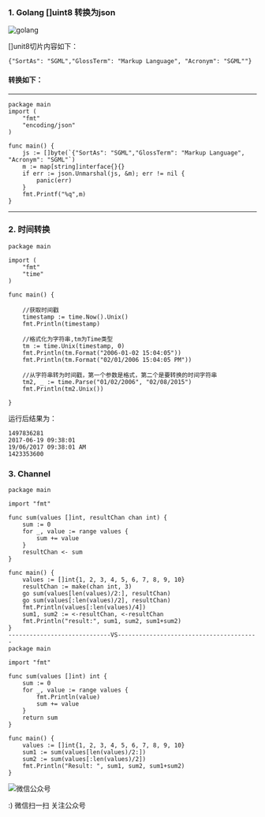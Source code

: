 <!--
author: os4uinfo
head: https://os4u.info/blog/img/sun.png
date: 2017-07-16
title: Golang 使用笔记（不断更新中）
tags: golang
images: https://os4u.info/blog/img/sun.png
category: golang
status: publish
summary: Go是Google开发的一种编译型，可并行化，并具有垃圾回收功能的编程语言。本篇文章主要记录工作学习中遇到的各种golang问题，以便后续查询使用，提高自己技能。
-->

### 1. Golang []uint8 转换为json

![golang](https://www.os4u.info/blog/programing/golang/images/golang.jpg)

[]unit8切片内容如下：

```
{"SortAs": "SGML","GlossTerm": "Markup Language", "Acronym": "SGML""}

```
#### 转换如下：
---
```
package main
import (
	"fmt"
	"encoding/json"
)

func main() {
	js := []byte(`{"SortAs": "SGML","GlossTerm": "Markup Language", "Acronym": "SGML"`)
	m := map[string]interface{}{}
	if err := json.Unmarshal(js, &m); err != nil {
	    panic(err)
	}
	fmt.Printf("%q",m)
}
```
---
### 2. 时间转换

```
package main

import (
	"fmt"
	"time"
)

func main() {

	//获取时间戳
	timestamp := time.Now().Unix()
	fmt.Println(timestamp)

	//格式化为字符串,tm为Time类型
	tm := time.Unix(timestamp, 0)
	fmt.Println(tm.Format("2006-01-02 15:04:05"))
	fmt.Println(tm.Format("02/01/2006 15:04:05 PM"))

	//从字符串转为时间戳，第一个参数是格式，第二个是要转换的时间字符串
	tm2, _ := time.Parse("01/02/2006", "02/08/2015")
	fmt.Println(tm2.Unix())

}
```
运行后结果为：

```
1497836281
2017-06-19 09:38:01
19/06/2017 09:38:01 AM
1423353600
```

### 3. Channel

```
package main

import "fmt"

func sum(values []int, resultChan chan int) {
	sum := 0
	for _, value := range values {
		sum += value
	}
	resultChan <- sum
}

func main() {
	values := []int{1, 2, 3, 4, 5, 6, 7, 8, 9, 10}
	resultChan := make(chan int, 3)
	go sum(values[len(values)/2:], resultChan)
	go sum(values[:len(values)/2], resultChan)
	fmt.Println(values[:len(values)/4])
	sum1, sum2 := <-resultChan, <-resultChan
	fmt.Println("result:", sum1, sum2, sum1+sum2)
}
-----------------------------VS----------------------------------------
package main

import "fmt"

func sum(values []int) int {
	sum := 0
	for _, value := range values {
		fmt.Println(value)
		sum += value
	}
	return sum
}

func main() {
	values := []int{1, 2, 3, 4, 5, 6, 7, 8, 9, 10}
	sum1 := sum(values[len(values)/2:])
	sum2 := sum(values[:len(values)/2])
	fmt.Println("Result: ", sum1, sum2, sum1+sum2)
}

```


![微信公众号](https://www.os4u.info/wx.jpg) 

:) 微信扫一扫 关注公众号 
